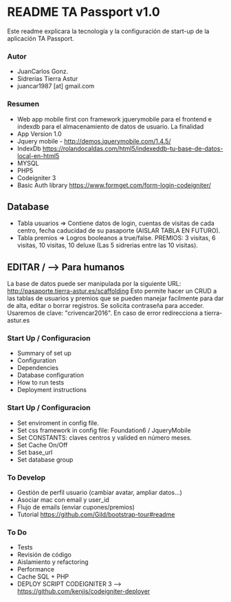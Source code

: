 # README TA Passport v1.0 #

Este readme explicara la tecnología y la configuración de start-up de la aplicación TA Passport.

### Autor ###
* JuanCarlos Gonz.
* Sidrerías Tierra Astur
* juancar1987 [at] gmail.com

### Resumen ###

* Web app mobile first con framework jquerymobile para el frontend e indexdb para el almacenamiento de datos de usuario. La finalidad
* App Version 1.0
* Jquery mobile - http://demos.jquerymobile.com/1.4.5/
* IndexDb https://rolandocaldas.com/html5/indexeddb-tu-base-de-datos-local-en-html5
* MYSQL
* PHP5
* Codeigniter 3
* Basic Auth library https://www.formget.com/form-login-codeigniter/

## Database ##
* Tabla usuarios => Contiene datos de login, cuentas de visitas de cada centro, fecha caducidad de su pasaporte (AISLAR TABLA EN FUTURO).
* Tabla premios => Logros booleanos a true/false. PREMIOS: 3 visitas, 6 visitas, 10 visitas, 10 deluxe (Las 5 sidrerias entre las 10 visitas).

## EDITAR / --> Para humanos
La base de datos puede ser manipulada por la siguiente URL:  http://pasaporte.tierra-astur.es/scaffolding 
Esto permite hacer un CRUD a las tablas de usuarios y premios que se pueden manejar facilmente para dar de alta, editar o borrar registros.
Se solicita contraseña para acceder. Usaremos de clave: "crivencar2016". En caso de error redirecciona a tierra-astur.es

### Start Up / Configuracion ###
* Summary of set up
* Configuration
* Dependencies
* Database configuration
* How to run tests
* Deployment instructions

### Start Up / Configuracion ###
* Set enviroment in config file.
* Set css framework in config file: Foundation6 / JqueryMobile
* Set CONSTANTS: claves centros y valided en número meses.
* Set Cache On/Off
* Set base_url
* Set database group

### To Develop ###
* Gestión de perfil usuario (cambiar avatar, ampliar datos...)
* Asociar mac con email y user_id
* Flujo de emails (enviar cupones/premios)
* Tutorial https://github.com/Gild/bootstrap-tour#readme

### To Do ###
* Tests
* Revisión de código
* Aislamiento y refactoring
* Performance
* Cache SQL + PHP
* DEPLOY SCRIPT CODEIGNITER 3 --> https://github.com/kenjis/codeigniter-deployer